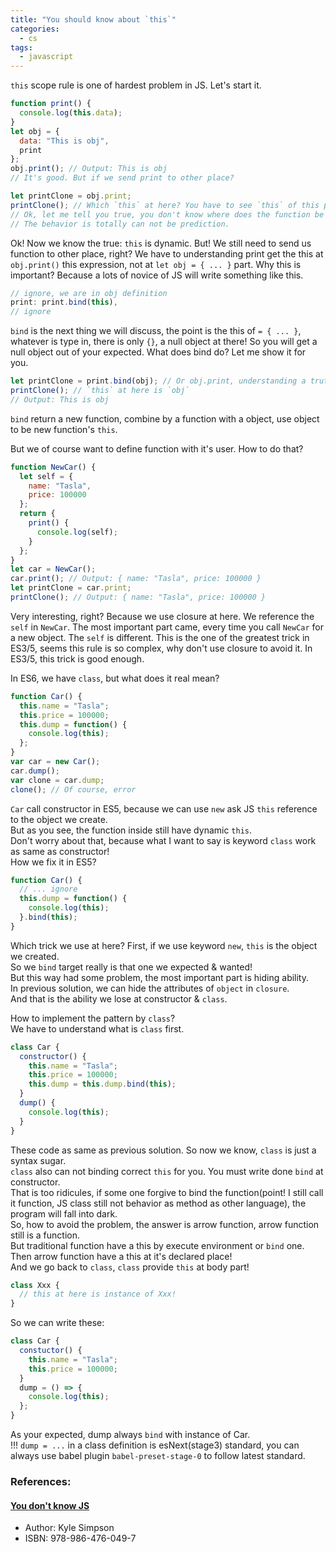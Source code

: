 ```yaml
---
title: "You should know about `this`"
categories:
  - cs
tags:
  - javascript
---
```


`this` scope rule is one of hardest problem in JS. Let's start it.

```js
function print() {
  console.log(this.data);
}
let obj = {
  data: "This is obj",
  print
};
obj.print(); // Output: This is obj
// It's good. But if we send print to other place?

let printClone = obj.print;
printClone(); // Which `this` at here? You have to see `this` of this place then you will know
// Ok, let me tell you true, you don't know where does the function be send, so you also can't know which this at there.
// The behavior is totally can not be prediction.
```

Ok! Now we know the true: `this` is dynamic. But! We still need to send us function to other place, right? We have to understanding print get the this at `obj.print()` this expression, not at `let obj = { ... }` part. Why this is important? Because a lots of novice of JS will write something like this.

```js
// ignore, we are in obj definition
print: print.bind(this),
// ignore
```

`bind` is the next thing we will discuss, the point is the this of `= { ... }`, whatever is type in, there is only `{}`,
a null object at there! So you will get a null object out of your expected. What does bind do? Let me show it for you.

```js
let printClone = print.bind(obj); // Or obj.print, understanding a truth: function has no relation with any object before we bind(and some other operation) it.
printClone(); // `this` at here is `obj`
// Output: This is obj
```

`bind` return a new function, combine by a function with a object, use object to be new function's `this`.

But we of course want to define function with it's user. How to do that?

```js
function NewCar() {
  let self = {
    name: "Tasla",
    price: 100000
  };
  return {
    print() {
      console.log(self);
    }
  };
}
let car = NewCar();
car.print(); // Output: { name: "Tasla", price: 100000 }
let printClone = car.print;
printClone(); // Output: { name: "Tasla", price: 100000 }
```

Very interesting, right? Because we use closure at here. We reference the `self` in `NewCar`.
The most important part came, every time you call `NewCar` for a new object. The `self` is different.
This is the one of the greatest trick in ES3/5, seems this rule is so complex, why don't use closure to avoid it.
In ES3/5, this trick is good enough.

In ES6, we have `class`, but what does it real mean?

```javascript
function Car() {
  this.name = "Tasla";
  this.price = 100000;
  this.dump = function() {
    console.log(this);
  };
}
var car = new Car();
car.dump();
var clone = car.dump;
clone(); // Of course, error
```

`Car` call constructor in ES5, because we can use `new` ask JS `this` reference to the object we create.<br>
But as you see, the function inside still have dynamic `this`.<br>
Don't worry about that, because what I want to say is keyword `class` work as same as constructor!<br>
How we fix it in ES5?

```javascript
function Car() {
  // ... ignore
  this.dump = function() {
    console.log(this);
  }.bind(this);
}
```

Which trick we use at here? First, if we use keyword `new`, `this` is the object we created.<br>
So we `bind` target really is that one we expected & wanted!<br>
But this way had some problem, the most important part is hiding ability.<br>
In previous solution, we can hide the attributes of `object` in `closure`.<br>
And that is the ability we lose at constructor & `class`.<br>

How to implement the pattern by `class`?<br>
We have to understand what is `class` first.<br>

```javascript
class Car {
  constructor() {
    this.name = "Tasla";
    this.price = 100000;
    this.dump = this.dump.bind(this);
  }
  dump() {
    console.log(this);
  }
}
```

These code as same as previous solution. So now we know, `class` is just a syntax sugar.<br>
`class` also can not binding correct `this` for you. You must write done `bind` at constructor.<br>
That is too ridicules, if some one forgive to bind the function(point! I still call it function,
JS class still not behavior as method as other language), the program will fall into dark.<br>
So, how to avoid the problem, the answer is arrow function, arrow function still is a function.<br>
But traditional function have a this by execute environment or `bind` one.<br>
Then arrow function have a this at it's declared place!<br>
And we go back to `class`, `class` provide `this` at body part!<br>

```javascript
class Xxx {
  // this at here is instance of Xxx!
}
```

So we can write these:

```javascript
class Car {
  constuctor() {
    this.name = "Tasla";
    this.price = 100000;
  }
  dump = () => {
    console.log(this);
  };
}
```

As your expected, dump always `bind` with instance of Car.<br>
!!! `dump = ...` in a class definition is esNext(stage3) standard, you can always use babel plugin `babel-preset-stage-0` to follow latest standard.

### References:

#### [You don't know JS](https://github.com/getify/You-Dont-Know-JS)

- Author: Kyle Simpson
- ISBN: 978-986-476-049-7
